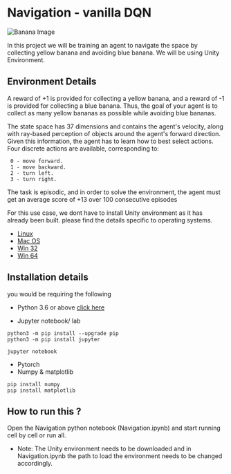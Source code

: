 # Navigation - vanilla DQN

![Banana Image](https://camo.githubusercontent.com/b3ba13bafd8458e8c4fad71d8a06cb439821f8c1/68747470733a2f2f73332e616d617a6f6e6177732e636f6d2f766964656f2e756461636974792d646174612e636f6d2f746f706865722f323031382f4a756e652f35623161623462305f62616e616e612f62616e616e612e676966)

In this project we will be training an agent to navigate the space by collecting yellow banana and avoiding blue banana. We will be using Unity Environment.

## Environment Details
A reward of +1 is provided for collecting a yellow banana, and a reward of -1 is provided for collecting a blue banana. Thus, the goal of your agent is to collect as many yellow bananas as possible while avoiding blue bananas.

The state space has 37 dimensions and contains the agent's velocity, along with ray-based perception of objects around the agent's forward direction. Given this information, the agent has to learn how to best select actions. Four discrete actions are available, corresponding to:

     0 - move forward.
     1 - move backward.
     2 - turn left.
     3 - turn right.
     
The task is episodic, and in order to solve the environment, the agent must get an average score of +13 over 100 consecutive episodes

For this use case, we dont have to install Unity environment as it has already been built. please find the details specific to operating systems.

*    [Linux](https://s3-us-west-1.amazonaws.com/udacity-drlnd/P1/Banana/Banana_Linux.zip)
*    [Mac OS](https://s3-us-west-1.amazonaws.com/udacity-drlnd/P1/Banana/Banana.app.zip)
*    [Win 32](https://s3-us-west-1.amazonaws.com/udacity-drlnd/P1/Banana/Banana_Windows_x86.zip)
*    [Win 64](https://s3-us-west-1.amazonaws.com/udacity-drlnd/P1/Banana/Banana_Windows_x86_64.zip)

## Installation details
you would be requiring the following
*    Python 3.6 or above [click here](https://www.python.org/downloads/)
    
*    Jupyter notebook/ lab

    python3 -m pip install --upgrade pip
    python3 -m pip install jupyter
    
    jupyter notebook
    
*    Pytorch
*    Numpy & matplotlib
     
    pip install numpy
    pip install matplotlib
     

## How to run this ?
Open the Navigation python notebook (Navigation.ipynb) and start running cell by cell or run all.
*    Note: The Unity environment needs to be downloaded and in Navigation.ipynb the path to load the environment needs to be changed accordingly.
